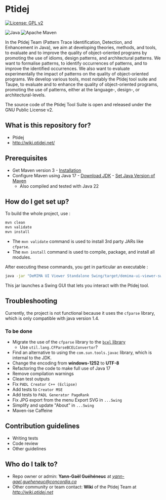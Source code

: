 # Ptidej

[![License: GPL v2](https://img.shields.io/badge/License-GPL_v2-blue.svg)](https://www.gnu.org/licenses/old-licenses/gpl-2.0.en.html)

![Java](https://img.shields.io/badge/java-%23ED8B00.svg?style=for-the-badge&logo=openjdk&logoColor=white)
![Apache Maven](https://img.shields.io/badge/Apache%20Maven-C71A36?style=for-the-badge&logo=Apache%20Maven&logoColor=white)

In the Ptidej Team (Pattern Trace Identification, Detection, and Enhancement in Java), we aim at developing theories, methods, 
and tools, to evaluate and to improve the quality of object-oriented programs by promoting the use of idioms, design patterns, 
and architectural patterns. We want to formalise patterns, to identify occurrences of patterns, and to improve the identified 
occurrences. We also want to evaluate experimentally the impact of patterns on the quality of object-oriented programs. We 
develop various tools, most notably the Ptidej tool suite and Taupe, to evaluate and to enhance the quality of object-oriented 
programs, promoting the use of patterns, either at the language-, design-, or architectural-levels.

The source code of the Ptidej Tool Suite is open and released under the GNU Public License v2.

## What is this repository for?

* Ptidej 
* http://wiki.ptidej.net/

## Prerequisites

- Get Maven version 3 - [Installation](https://maven.apache.org/install.html)
- Configure Maven using Java 17 - [Download JDK](https://www.oracle.com/java/technologies/javase/jdk17-archive-downloads.html) - [Set Java Version of Maven](https://stackoverflow.com/a/19654699)
  - Also compiled and tested with Java 22

## How do I get set up?

To build the whole project, use : 
```bash
mvn clean
mvn validate
mvn install
```

- The `mvn validate` command is used to install 3rd party JARs like `cfparse`.
- The `mvn install` command is used to compile, package, and install all modules.

After executing these commands, you get in particular an executable :
```bash
java -jar "DeMIMA UI Viewer Standalone Swing/target/demima-ui-viewer-swing-1.0.0-jar-with-dependencies.jar"
```

This jar launches a Swing GUI that lets you interact with the Ptidej tool.

## Troubleshooting

Currently, the project is not functional because it uses the `cfparse` library, which is only compatible with java version 1.4.

### To be done

- Migrate the use of the `cfparse` library to the [`bcel` library](https://mvnrepository.com/artifact/org.apache.bcel/bcel)
  - Use `util.lang.CFParseBCELConvertor`?
- Find an alternative to using the `com.sun.tools.javac` library, which is internal to the JDK.
- Change the encoding from **windows-1252** to **UTF-8**
- Refactoring the code to make full use of Java 17
- Remove compilation warnings
- Clean test outputs
- Fix `PADL Creator C++ (Eclipse)`
- Add tests to `Creator MSE`
- Add tests to `PADL Generator PageRank`
- Fix JPG export from the menu Export SVG in `...Swing`
- Simplify and update "About" in `...Swing`
- Maven-ise Caffeine

## Contribution guidelines

* Writing tests
* Code review
* Other guidelines

## Who do I talk to?

- Repo owner or admin: **Yann-Gaël Guéhéneuc** at *yann-gael.gueheneuc@concordia.ca*
- Other community or team contact: **Wiki** of the Ptidej Team at *http://wiki.ptidej.net*